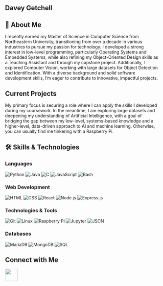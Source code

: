 ## Davey Getchell

## 📖 About Me
I recently earned my Master of Science in Computer Science from Northeastern University, transitioning from over a decade in various industries to pursue my passion for technology. I developed a strong interest in low-level programming, particularly Operating Systems and Embedded Systems, while also refining my Object-Oriented Design skills as a Teaching Assistant and through my capstone project. Additionally, I explored Computer Vision, working with large datasets for Object Detection and Identification. With a diverse background and solid software development skills, I’m eager to contribute to innovative, impactful projects.

## Current Projects
My primary focus is securing a role where I can apply the skills I developed during my coursework. In the meantime, I am exploring large datasets and deepening my understanding of Artificial Intelligence, with a goal of bridging the gap between my low-level, systems-based knowledge and a higher-level, data-driven approach to AI and machine learning. Otherwise, you can usually find me tinkering with a Raspberry Pi. 

## 🛠️ Skills & Technologies

### **Languages**
![Python](https://img.shields.io/badge/Python-blue?style=for-the-badge&logo=python)
![Java](https://img.shields.io/badge/Java-orange?style=for-the-badge&logo=java)
![C](https://img.shields.io/badge/C-blue?style=for-the-badge&logo=c)
![JavaScript](https://img.shields.io/badge/JavaScript-yellow?style=for-the-badge&logo=javascript)
![Bash](https://img.shields.io/badge/Bash-121011?style=for-the-badge&logo=gnu-bash)

### **Web Development**
![HTML](https://img.shields.io/badge/HTML-E34F26?style=for-the-badge&logo=html5)
![CSS](https://img.shields.io/badge/CSS-1572B6?style=for-the-badge&logo=css3)
![React](https://img.shields.io/badge/React-20232A?style=for-the-badge&logo=react)
![Node.js](https://img.shields.io/badge/Node.js-43853D?style=for-the-badge&logo=node.js)
![Express.js](https://img.shields.io/badge/Express.js-000000?style=for-the-badge&logo=express)

### **Technologies & Tools**
![Git](https://img.shields.io/badge/Git-F05032?style=for-the-badge&logo=git)
![Linux](https://img.shields.io/badge/Linux-FCC624?style=for-the-badge&logo=linux)
![Raspberry Pi](https://img.shields.io/badge/Raspberry%20Pi-C51A4A?style=for-the-badge&logo=raspberrypi)
![Jupyter](https://img.shields.io/badge/Jupyter-F37626?style=for-the-badge&logo=jupyter)
![JSON](https://img.shields.io/badge/JSON-000000?style=for-the-badge&logo=json)

### **Databases**
![MariaDB](https://img.shields.io/badge/MariaDB-003545?style=for-the-badge&logo=mariadb)
![MongoDB](https://img.shields.io/badge/MongoDB-4EA94B?style=for-the-badge&logo=mongodb)
![SQL](https://img.shields.io/badge/SQL-4479A1?style=for-the-badge&logo=mysql)


<!---## Hobbies--->

## Connect with Me
<p align="left">
  <a href="https://www.linkedin.com/in/davey-getchell/" target="_blank">
    <img src="https://cdn.jsdelivr.net/gh/devicons/devicon/icons/linkedin/linkedin-original.svg" width="40" height="40"/>
  </a>
</p>




<!---
OuroborosOuroboros/OuroborosOuroboros is a ✨ special ✨ repository because its `README.md` (this file) appears on your GitHub profile.
You can click the Preview link to take a look at your changes.
--->
